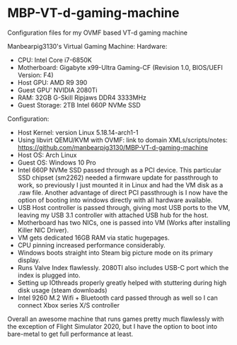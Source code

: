 # MBP-VT-d-gaming-machine
Configuration files for my OVMF based VT-d gaming machine

Manbearpig3130's Virtual Gaming Machine:
Hardware:
* CPU: Intel Core i7-6850K
* Motherboard: Gigabyte x99-Ultra Gaming-CF (Revision 1.0, BIOS/UEFI Version: F4)
* Host GPU: AMD R9 390
* Guest GPU' NVIDIA 2080Ti
* RAM: 32GB G-Skill Ripjaws DDR4 3333MHz
* Guest Storage: 2TB Intel 660P NVMe SSD

Configuration:
* Host Kernel: version Linux 5.18.14-arch1-1
* Using libvirt QEMU/KVM with OVMF: link to domain XMLs/scripts/notes: https://github.com/manbearpig3130/MBP-VT-d-gaming-machine
* Host OS: Arch Linux
* Guest OS: Windows 10 Pro
* Intel 660P NVMe SSD passed through as a PCI device. This particular SSD chipset (sm2262) needed a firmware update for passthrough to work, so previously I just mounted it in Linux and had the VM disk as a .raw file. Another advantage of direct PCI passthrough is I now have the option of booting into windows directly with all hardware available. 
* USB Host controller is passed through, giving most USB ports to the VM, leaving my USB 3.1 controller with attached USB hub for the host.
* Motherboard has two NICs, one is passed into VM (Works after installing Killer NIC Driver).
* VM gets dedicated 16GB RAM via static hugepages.
* CPU pinning increased performance considerably.
* Windows boots straight into Steam big picture mode on its primary display. 
* Runs Valve Index flawlessly. 2080TI also includes USB-C port which the index is plugged into.
* Setting up IOthreads properly greatly helped with stuttering during high disk usage (steam downloads)
* Intel 9260 M.2 Wifi + Bluetooth card passed through as well so I can connect Xbox series X/S controller

Overall an awesome machine that runs games pretty much flawlessly with the exception of Flight Simulator 2020, but I have the option to boot into bare-metal to get full performance at least.
